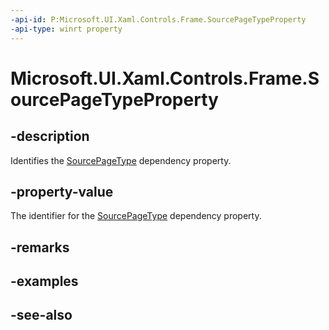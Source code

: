 ```yaml
---
-api-id: P:Microsoft.UI.Xaml.Controls.Frame.SourcePageTypeProperty
-api-type: winrt property
---
```


<!-- Property syntax
public Windows.UI.Xaml.DependencyProperty SourcePageTypeProperty { get; }
-->

# Microsoft.UI.Xaml.Controls.Frame.SourcePageTypeProperty

## -description
Identifies the [SourcePageType](frame_sourcepagetype.md) dependency property.

## -property-value
The identifier for the [SourcePageType](frame_sourcepagetype.md) dependency property.

## -remarks

## -examples

## -see-also
